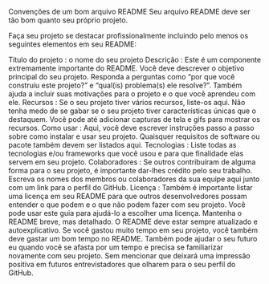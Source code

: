 Convenções de um bom arquivo README
Seu arquivo README deve ser tão bom quanto seu próprio projeto.

Faça seu projeto se destacar profissionalmente incluindo pelo menos os seguintes elementos em seu README:

Título do projeto : o nome do seu projeto
Descrição : Este é um componente extremamente importante do README. Você deve descrever o objetivo principal do seu projeto. Responda a perguntas como “por que você construiu este projeto?” e “qual(is) problema(s) ele resolve?”. Também ajuda a incluir suas motivações para o projeto e o que você aprendeu com ele.
Recursos : Se o seu projeto tiver vários recursos, liste-os aqui. Não tenha medo de se gabar se o seu projeto tiver características únicas que o destaquem. Você pode até adicionar capturas de tela e gifs para mostrar os recursos.
Como usar : Aqui, você deve escrever instruções passo a passo sobre como instalar e usar seu projeto. Quaisquer requisitos de software ou pacote também devem ser listados aqui.
Tecnologias : Liste todas as tecnologias e/ou frameworks que você usou e para que finalidade elas servem em seu projeto.
Colaboradores : Se outros contribuíram de alguma forma para o seu projeto, é importante dar-lhes crédito pelo seu trabalho. Escreva os nomes dos membros ou colaboradores da sua equipe aqui junto com um link para o perfil do GitHub.
Licença : Também é importante listar uma licença em seu README para que outros desenvolvedores possam entender o que podem e o que não podem fazer com seu projeto. Você pode usar este guia para ajudá-lo a escolher uma licença.
Mantenha o README breve, mas detalhado. O README deve estar sempre atualizado e autoexplicativo. Se você gastou muito tempo em seu projeto, você também deve gastar um bom tempo no README. Também pode ajudar o seu futuro eu quando você se afasta por um tempo e precisa se familiarizar novamente com seu projeto. Sem mencionar que deixará uma impressão positiva em futuros entrevistadores que olharem para o seu perfil do GitHub.
